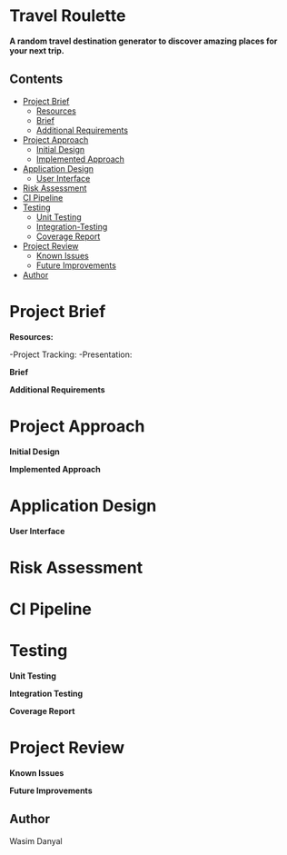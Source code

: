 # Travel Roulette
**A random travel destination generator to discover amazing places for your next trip.**

## Contents

- [Project Brief](#Project-Brief)
	* [Resources](#Resources)
   * [Brief](#brief)
   * [Additional Requirements](#Additional-Requirements)
- [Project Approach](#My-Approach)
   * [Initial Design](#Initial-Design)
   * [Implemented Approach](#Implemented-Approach)
- [Application Design](#Application-Design)
   * [User Interface](#UI)
- [Risk Assessment](#Risk-Assessment)
- [CI Pipeline](#CI-Pipeline)
- [Testing](#Testing)
	* [Unit Testing](#Unit-Testing) 
	* [Integration-Testing](#Integration-Testing) 
	* [Coverage Report](#Coverage-Report) 
 - [Project Review](#Project-Review)
 	* [Known Issues](#Known-Issues)
   * [Future Improvements](#Future-Improvements)
- [Author](#Author)







# Project Brief

 **Resources:**
 
-Project Tracking:
-Presentation:


**Brief**

**Additional Requirements**

# Project Approach

**Initial Design**

**Implemented Approach**

# Application Design

**User Interface**

# Risk Assessment

# CI Pipeline

# Testing
**Unit Testing**

**Integration Testing**

**Coverage Report**

# Project Review
**Known Issues**

**Future Improvements**
## Author 

Wasim Danyal
